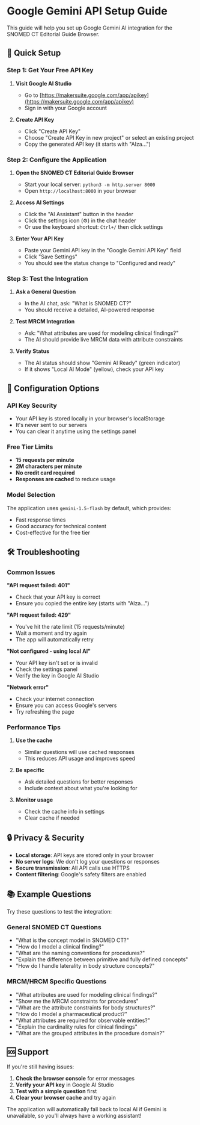 # Google Gemini API Setup Guide

This guide will help you set up Google Gemini AI integration for the SNOMED CT Editorial Guide Browser.

## 🚀 Quick Setup

### Step 1: Get Your Free API Key

1. **Visit Google AI Studio**
   - Go to [https://makersuite.google.com/app/apikey](https://makersuite.google.com/app/apikey)
   - Sign in with your Google account

2. **Create API Key**
   - Click "Create API Key"
   - Choose "Create API Key in new project" or select an existing project
   - Copy the generated API key (it starts with "AIza...")

### Step 2: Configure the Application

1. **Open the SNOMED CT Editorial Guide Browser**
   - Start your local server: `python3 -m http.server 8000`
   - Open `http://localhost:8000` in your browser

2. **Access AI Settings**
   - Click the "AI Assistant" button in the header
   - Click the settings icon (⚙️) in the chat header
   - Or use the keyboard shortcut: `Ctrl+/` then click settings

3. **Enter Your API Key**
   - Paste your Gemini API key in the "Google Gemini API Key" field
   - Click "Save Settings"
   - You should see the status change to "Configured and ready"

### Step 3: Test the Integration

1. **Ask a General Question**
   - In the AI chat, ask: "What is SNOMED CT?"
   - You should receive a detailed, AI-powered response

2. **Test MRCM Integration**
   - Ask: "What attributes are used for modeling clinical findings?"
   - The AI should provide live MRCM data with attribute constraints

3. **Verify Status**
   - The AI status should show "Gemini AI Ready" (green indicator)
   - If it shows "Local AI Mode" (yellow), check your API key

## 🔧 Configuration Options

### API Key Security
- Your API key is stored locally in your browser's localStorage
- It's never sent to our servers
- You can clear it anytime using the settings panel

### Free Tier Limits
- **15 requests per minute**
- **2M characters per minute**
- **No credit card required**
- **Responses are cached** to reduce usage

### Model Selection
The application uses `gemini-1.5-flash` by default, which provides:
- Fast response times
- Good accuracy for technical content
- Cost-effective for the free tier

## 🛠️ Troubleshooting

### Common Issues

**"API request failed: 401"**
- Check that your API key is correct
- Ensure you copied the entire key (starts with "AIza...")

**"API request failed: 429"**
- You've hit the rate limit (15 requests/minute)
- Wait a moment and try again
- The app will automatically retry

**"Not configured - using local AI"**
- Your API key isn't set or is invalid
- Check the settings panel
- Verify the key in Google AI Studio

**"Network error"**
- Check your internet connection
- Ensure you can access Google's servers
- Try refreshing the page

### Performance Tips

1. **Use the cache**
   - Similar questions will use cached responses
   - This reduces API usage and improves speed

2. **Be specific**
   - Ask detailed questions for better responses
   - Include context about what you're looking for

3. **Monitor usage**
   - Check the cache info in settings
   - Clear cache if needed

## 🔒 Privacy & Security

- **Local storage**: API keys are stored only in your browser
- **No server logs**: We don't log your questions or responses
- **Secure transmission**: All API calls use HTTPS
- **Content filtering**: Google's safety filters are enabled

## 📚 Example Questions

Try these questions to test the integration:

### General SNOMED CT Questions
- "What is the concept model in SNOMED CT?"
- "How do I model a clinical finding?"
- "What are the naming conventions for procedures?"
- "Explain the difference between primitive and fully defined concepts"
- "How do I handle laterality in body structure concepts?"

### MRCM/HRCM Specific Questions
- "What attributes are used for modeling clinical findings?"
- "Show me the MRCM constraints for procedures"
- "What are the attribute constraints for body structures?"
- "How do I model a pharmaceutical product?"
- "What attributes are required for observable entities?"
- "Explain the cardinality rules for clinical findings"
- "What are the grouped attributes in the procedure domain?"

## 🆘 Support

If you're still having issues:

1. **Check the browser console** for error messages
2. **Verify your API key** in Google AI Studio
3. **Test with a simple question** first
4. **Clear your browser cache** and try again

The application will automatically fall back to local AI if Gemini is unavailable, so you'll always have a working assistant! 